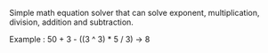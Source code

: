 Simple math equation solver that can solve exponent, multiplication, division, addition and subtraction.

Example : 50 + 3 - ((3 ^ 3) \* 5 / 3) -> 8
